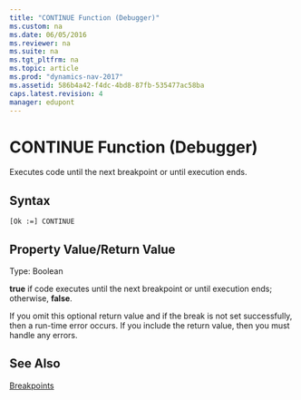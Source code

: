 ```yaml
---
title: "CONTINUE Function (Debugger)"
ms.custom: na
ms.date: 06/05/2016
ms.reviewer: na
ms.suite: na
ms.tgt_pltfrm: na
ms.topic: article
ms.prod: "dynamics-nav-2017"
ms.assetid: 586b4a42-f4dc-4bd8-87fb-535477ac58ba
caps.latest.revision: 4
manager: edupont
---
```

# CONTINUE Function (Debugger)
Executes code until the next breakpoint or until execution ends.  
  
## Syntax  
  
```  
[Ok :=] CONTINUE   
```  
  
## Property Value/Return Value  
 Type: Boolean  
  
 **true** if code executes until the next breakpoint or until execution ends; otherwise, **false**.  
  
 If you omit this optional return value and if the break is not set successfully, then a run-time error occurs. If you include the return value, then you must handle any errors.  
  
## See Also  
 [Breakpoints](Breakpoints.md)